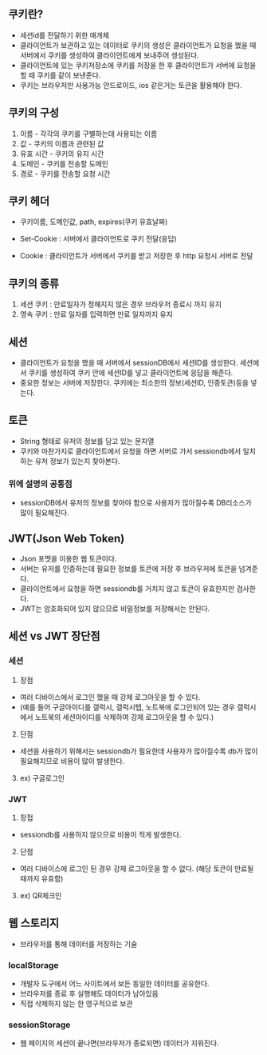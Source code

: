 ## 쿠키란?

- 세션id를 전달하기 위한 매개체
- 클라이언트가 보관하고 있는 데이터로 쿠키의 생성은 클라이언트가 요청을 했을 때 서버에서 쿠키를 생성하여 클라이언트에게 보내주어 생성된다.
- 클라이언트에 있는 쿠키저장소에 쿠키를 저장을 한 후 클라이언트가 서버에 요청을 할 때 쿠키를 같이 보낸준다.
- 쿠키는 브라우저만 사용가능 안드로이드, ios 같은거는 토큰을 활용해야 한다.


## 쿠키의 구성

1. 이름 - 각각의 쿠키를 구별하는데 사용되는 이름
2. 값 - 쿠키의 이름과 관련된 값
3. 유효 시간 - 쿠키의 유지 시간
4. 도메인 - 쿠키를 전송할 도메인
5. 경로 - 쿠키를 전송할 요청 시간

## 쿠키 헤더

- 쿠키이름, 도메인값, path, expires(쿠키 유효날짜)

- Set-Cookie : 서버에서 클라이언트로 쿠키 전달(응답)
- Cookie : 클라이언트가 서버에서 쿠키를 받고 저장한 후 http 요청시 서버로 전달

## 쿠키의 종류

1. 세션 쿠키 : 만료일자가 정해지지 않은 경우 브라우저 종료시 까지 유지
2. 영속 쿠키 : 만료 일자를 입력하면 만료 일자까지 유지


## 세션

- 클라이언트가 요청을 했을 때 서버에서 sessionDB에서 세션ID를 생성한다. 세션에서 쿠키를 생성하여 쿠키 안에 세션ID를 넣고 클라이언트에 응답을 해준다.
- 중요한 정보는 서버에 저장한다. 쿠키에는 최소한의 정보(세션ID, 인증토큰)등을 넣는다.

## 토큰

- String 형태로 유저의 정보를 담고 있는 문자열
- 쿠키와 마찬가지로 클라이언트에서 요청을 하면 서버로 가서 sessiondb에서 일치하는 유저 정보가 있는지 찾아본다.

### 위에 설명의 공통점

- sessionDB에서 유저의 정보를 찾아야 함으로 사용자가 많아질수록 DB리소스가 많이 필요해진다.


## JWT(Json Web Token)

- Json 포멧을 이용한 웹 토큰이다.
- 서버는 유저를 인증하는데 필요한 정보를 토큰에 저장 후 브라우저에 토큰을 넘겨준다.
- 클라이언트에서 요청을 하면 sessiondb를 거치지 않고 토큰이 유효한지만 검사한다.
- JWT는 암호화되어 있지 않으므로 비밀정보를 저장해서는 안된다.


## 세션 vs JWT 장단점

### 세션
1. 장점
- 여러 디바이스에서 로그인 했을 때 강제 로그아웃을 할 수 있다. 
- (예를 들어 구글아이디를 갤럭시, 갤럭시탭, 노트북에 로그인되어 있는 경우 갤럭시에서 노트북의 세션아이디를 삭제하여 강제 로그아웃을 할 수 있다.)

2. 단점
- 세션을 사용하기 위해서는 sessiondb가 필요한데 사용자가 많아질수록 db가 많이 필요해지므로 비용이 많이 발생한다.

3. ex) 구글로그인

### JWT
1. 장접
- sessiondb를 사용하지 않으므로 비용이 적게 발생한다.

2. 단점
- 여러 디바이스에 로그인 된 경우 강제 로그아웃을 할 수 없다. (해당 토큰이 만료될 때까지 유효함)

3. ex) QR체크인


## 웹 스토리지

- 브라우저를 통해 데이터를 저장하는 기술

### localStorage

- 개발자 도구에서 어느 사이트에서 보든 동일한 데이터를 공유한다.
- 브라우저를 종료 후 실행해도 데이터가 남아있음
- 직접 삭제하지 않는 한 영구적으로 보관

### sessionStorage

- 웹 페이지의 세션이 끝나면(브라우저가 종료되면) 데이터가 지워진다.

